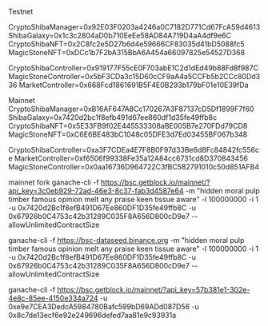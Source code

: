 


Testnet

CryptoShibaManager=0x92E03F0203a4246a0C7182D771Cd67FcA59d4613
ShibaGalaxy=0x1c3c2804aD0b710EeEe58AD84A719D4aA4df9e6C
CryptoShibaNFT=0x2C8fc2e5D27b6d4e59666CF83035d41bD5088fc5
MagicStoneNFT=0xDCc1b7F2bA315BbA6A454a66097825e54527D368

CryptoShibaController=0x919177F55cE0F703abE1C2d1dEd49b88Fd8f987C
MagicStoneController=0x5bF3CDa3c15D60cCF9aA4a5CCFb5b2CCc80Dd336
MarketController=0x668Fcd1861691B5F4E0B293b179bF01e10E39fDa





Mainnet
CryptoShibaManager=0xB16AF647A8Cc170267A3F87137cD5Df1899F7f60
ShibaGalaxy=0x7420d2bc1f8efb491d67ee860df1d35fe49ffb8c
CryptoShibaNFT=0x5E33FB9f02E445533308aBE005B7e270FDd79CD8
MagicStoneNFT=0xC6E6BE483bC1048c05DFE3d7Ed03455BF067b348

CryptoShibaController=0xa3F7CDEa4E7F8B0F97d33Be6d8Fc84842fc556ce
MarketController=0xf6506f99338Fe35a12A84cc6731cd8D370843456
MagicStoneController=0x0aa16736D964722C3fBC582791010c50d851AFB4





mainnet fork
ganache-cli -f https://bsc.getblock.io/mainnet/?api_key=3c0eb929-72ad-46e3-8c37-fab3d4587e64 -m "hidden moral pulp timber famous opinion melt any praise keen tissue aware" -l 100000000 -i 1 -u 0x7420d2Bc1f8efB491D67Ee860DF1D35fe49ffb8C -u 0x67926b0C4753c42b31289C035F8A656D800cD9e7 --allowUnlimitedContractSize

ganache-cli -f https://bsc-dataseed.binance.org -m "hidden moral pulp timber famous opinion melt any praise keen tissue aware" -l 100000000 -i 1 -u 0x7420d2Bc1f8efB491D67Ee860DF1D35fe49ffb8C -u 0x67926b0C4753c42b31289C035F8A656D800cD9e7 --allowUnlimitedContractSize



ganache-cli -f https://bsc.getblock.io/mainnet/?api_key=57b381e1-302e-4e8c-85ee-4150e334a724 -u 0xe9e7CEA3DedcA5984780Bafc599bD69ADd087D56 -u 0x8c7de13ecf6e92e249696defed7aa81e9c93931a